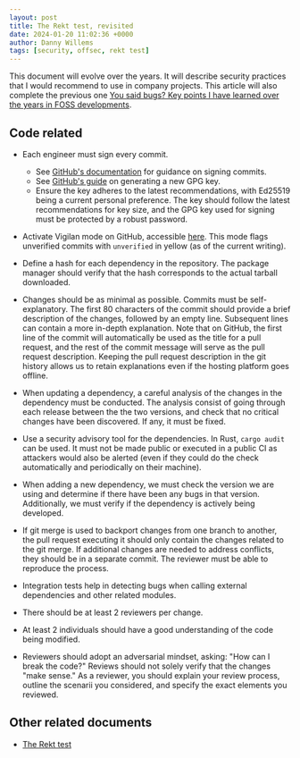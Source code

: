 ```yaml
---
layout: post
title: The Rekt test, revisited
date: 2024-01-20 11:02:36 +0000
author: Danny Willems
tags: [security, offsec, rekt test]
---
```


This document will evolve over the years.
It will describe security practices that I would recommend to use in company
projects.
This article will also complete the previous one [You said bugs? Key points I
have learned over the years in FOSS
developments](https://dannywillems.github.io/2023/12/08/you-said-bugs.html).

## Code related

- Each engineer must sign every commit.
  - See [GitHub's
    documentation](https://docs.github.com/en/authentication/managing-commit-signature-verification/telling-git-about-your-signing-key)
    for guidance on signing commits.
  - See [GitHub's
    guide](https://docs.github.com/en/authentication/managing-commit-signature-verification/generating-a-new-gpg-key)
    on generating a new GPG key.
  - Ensure the key adheres to the latest recommendations, with Ed25519 being a
    current personal preference. The key should follow the latest
    recommendations for key size, and the GPG key used for signing must be
    protected by a robust password.
- Activate Vigilan mode on GitHub, accessible
  [here](https://github.com/settings/keys). This mode flags unverified commits
  with `unverified` in yellow (as of the current writing).
- Define a hash for each dependency in the repository. The package manager
  should verify that the hash corresponds to the actual tarball downloaded.
- Changes should be as minimal as possible. Commits must be self-explanatory.
  The first 80 characters of the commit should provide a brief description of
  the changes, followed by an empty line. Subsequent lines can contain a more
  in-depth explanation. Note that on GitHub, the first line of the commit will
  automatically be used as the title for a pull request, and the rest of the
  commit message will serve as the pull request description. Keeping the pull
  request description in the git history allows us to retain explanations even
  if the hosting platform goes offline.

- When updating a dependency, a careful analysis of the changes in the
  dependency must be conducted. The analysis consist of going through each
  release between the the two versions, and check that no critical changes have
  been discovered. If any, it must be fixed.
- Use a security advisory tool for the dependencies. In Rust, `cargo audit` can
  be used. It must not be made public or executed in a public CI as attackers
  would also be alerted (even if they could do the check automatically and
  periodically on their machine).
- When adding a new dependency, we must check the version we are using and
  determine if there have been any bugs in that version. Additionally, we must
  verify if the dependency is actively being developed.
- If git merge is used to backport changes from one branch to another, the pull
  request executing it should only contain the changes related to the git merge.
  If additional changes are needed to address conflicts, they should be in a
  separate commit. The reviewer must be able to reproduce the process.
- Integration tests help in detecting bugs when calling external dependencies
  and other related modules.
- There should be at least 2 reviewers per change.
- At least 2 individuals should have a good understanding of the code being modified.
- Reviewers should adopt an adversarial mindset, asking: "How can I break the
  code?" Reviews should not solely verify that the changes "make sense." As a
  reviewer, you should explain your review process, outline the scenarii you
  considered, and specify the exact elements you reviewed.

## Other related documents

- [The Rekt test](https://blog.trailofbits.com/2023/08/14/can-you-pass-the-rekt-test/)
